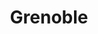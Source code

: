 ---
title: Grenoble
date: 
draft: false

# descripcion
description : Gota de plata calada con nácar

materials: Plata 925

color: Plateado

dimensions: 3cm

code: 01-04-0132

type: "Aros"

categories: []

price: $5.390,00

price_eftvo: $4.580,00

# Images
# first image will be shown in the product page
images:
  # - image: "images/path_to_image"
  # La ubicacion de las imagenes es imagenes/Aros/Aros.Piedras/01-04-0132-grenoble
  - image: "./images/aros/piedras/01-04-0132-gota-de-plata-calada-con-nacar_a.jpeg"
  - image: "./images/aros/piedras/01-04-0132-gota-de-plata-calada-con-nacar_b.jpeg"
---